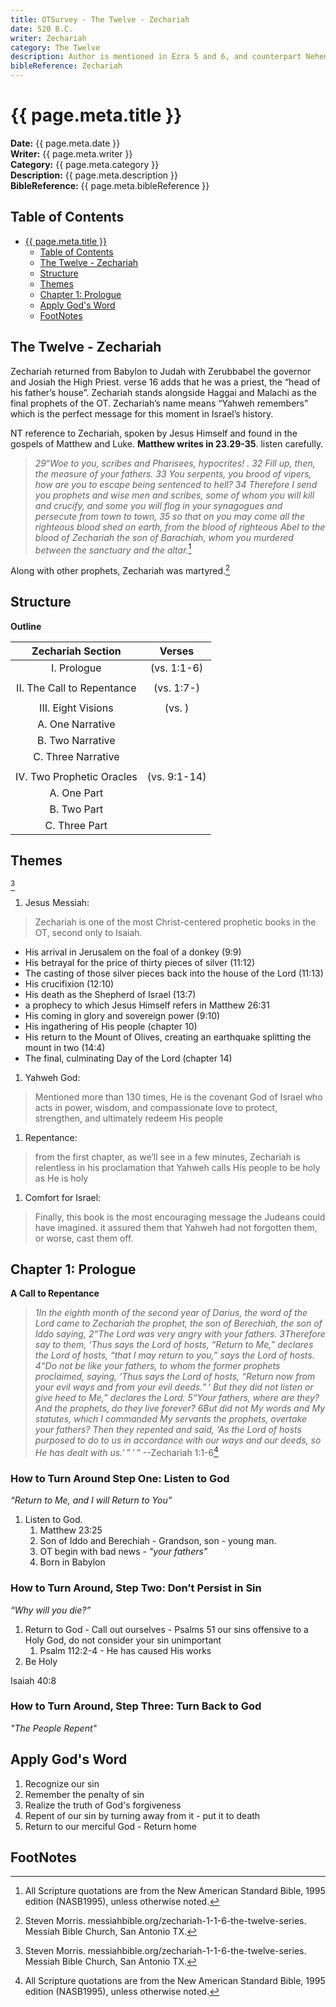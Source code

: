 ```yaml
---
title: OTSurvey - The Twelve - Zechariah
date: 520 B.C.
writer: Zechariah
category: The Twelve
description: Author is mentioned in Ezra 5 and 6, and counterpart Nehemiah 12:1. Date is the same year as Haggai's prophecy, in the eighth month.
bibleReference: Zechariah
---
```


# {{ page.meta.title }}

**Date:** {{ page.meta.date }}  
**Writer:** {{ page.meta.writer }}  
**Category:** {{ page.meta.category }}  
**Description:** {{ page.meta.description }}  
**BibleReference:** {{ page.meta.bibleReference }}

## Table of Contents

- [{{ page.meta.title }}](#-pagemetatitle-)
  - [Table of Contents](#table-of-contents)
  - [The Twelve - Zechariah](#the-twelve---zechariah)
  - [Structure](#structure)
  - [Themes](#themes)
  - [Chapter 1: Prologue](#chapter-1-prologue)
  - [Apply God's Word](#apply-gods-word)
  - [FootNotes](#footnotes)

## The Twelve - Zechariah

Zechariah returned from Babylon to Judah with Zerubbabel the governor and Josiah the High Priest. verse 16 adds that he was a priest, the “head of his father’s house”. Zechariah stands alongside Haggai and Malachi as the final prophets of the OT. Zechariah’s name means “Yahweh remembers” which is the perfect message for this moment in Israel’s history.

NT reference to Zechariah, spoken by Jesus Himself and found in the gospels of Matthew and Luke. **Matthew writes in 23.29-35**. listen carefully.  

> *29“Woe to you, scribes and Pharisees, hypocrites! . 32 Fill up, then, the measure of your fathers. 33 You serpents, you brood of vipers, how are you to escape being sentenced to hell? 34 Therefore I send you prophets and wise men and scribes, some of whom you will kill and crucify, and some you will flog in your synagogues and persecute from town to town, 35 so that on you may come all the righteous blood shed on earth, from the blood of righteous Abel to the blood of Zechariah the son of Barachiah, whom you murdered between the sanctuary and the altar.*[^2]

Along with other prophets, Zechariah was martyred.[^1]

## Structure

**Outline**  

| Zechariah Section | Verses |
| :---: | :---: |
| I. Prologue | (vs. 1:1-6) |
| | |
| II. The Call to Repentance | (vs. 1:7-) |
| | |
| III. Eight Visions | (vs. ) |
| A. One Narrative| |
| B. Two Narrative | |
| C. Three Narrative | |
| | |
| IV. Two Prophetic Oracles | (vs. 9:1-14) |
| A. One Part | |
| B. Two Part | |
| C. Three Part | |

## Themes

[^1]

1. Jesus Messiah:

> Zechariah is one of the most Christ-centered prophetic books in the OT, second only to Isaiah.  

- His arrival in Jerusalem on the foal of a donkey (9:9)
- His betrayal for the price of thirty pieces of silver (11:12)
- The casting of those silver pieces back into the house of the Lord (11:13)
- His crucifixion (12:10)
- His death as the Shepherd of Israel (13:7)
- a prophecy to which Jesus Himself refers in Matthew 26:31
- His coming in glory and sovereign power (9:10)
- His ingathering of His people (chapter 10)
- His return to the Mount of Olives, creating an earthquake splitting the mount in two (14:4)
- The final, culminating Day of the Lord (chapter 14)

1. Yahweh God:

> Mentioned more than 130 times, He is the covenant God of Israel who acts in power, wisdom, and compassionate love to protect, strengthen, and ultimately redeem His people

1. Repentance:

> from the first chapter, as we’ll see in a few minutes, Zechariah is relentless in his proclamation that Yahweh calls His people to be holy as He is holy

1. Comfort for Israel:

> Finally, this book is the most encouraging message the Judeans could have imagined. it assured them that Yahweh had not forgotten them, or worse, cast them off.

## Chapter 1: Prologue

**A Call to Repentance**  

> *1In the eighth month of the second year of Darius, the word of the Lord came to Zechariah the prophet, the son of Berechiah, the son of Iddo saying, 2“The Lord was very angry with your fathers. 3Therefore say to them, ‘Thus says the Lord of hosts, “Return to Me,” declares the Lord of hosts, “that I may return to you,” says the Lord of hosts. 4“Do not be like your fathers, to whom the former prophets proclaimed, saying, ‘Thus says the Lord of hosts, “Return now from your evil ways and from your evil deeds.” ’ But they did not listen or give heed to Me,” declares the Lord. 5“Your fathers, where are they? And the prophets, do they live forever? 6But did not My words and My statutes, which I commanded My servants the prophets, overtake your fathers? Then they repented and said, ‘As the Lord of hosts purposed to do to us in accordance with our ways and our deeds, so He has dealt with us.’ ” ’ ”*
> --Zechariah 1:1-6[^2]

### How to Turn Around Step One: Listen to God

*“Return to Me, and I will Return to You”*

1. Listen to God.
   1. Matthew 23:25
   2. Son of Iddo and Berechiah - Grandson, son - young man.
   3. OT begin with bad news - *"your fathers"*
   4. Born in Babylon

### How to Turn Around, Step Two: Don’t Persist in Sin

*“Why will you die?”*

1. Return to God - Call out ourselves - Psalms 51 our sins offensive to a Holy God, do not consider your sin unimportant
      1. Psalm 112:2-4 - He has caused His works
2. Be Holy

Isaiah 40:8

### How to Turn Around, Step Three: Turn Back to God

*"The People Repent"*

## Apply God's Word

1. Recognize our sin
1. Remember the penalty of sin
1. Realize the truth of God's forgiveness
1. Repent of our sin by turning away from it - put it to death
1. Return to our merciful God - Return home

## FootNotes

[^1]: Steven Morris. messiahbible.org/zechariah-1-1-6-the-twelve-series. Messiah Bible Church, San Antonio TX.
[^2]: All Scripture quotations are from the New American Standard Bible, 1995 edition (NASB1995), unless otherwise noted.
